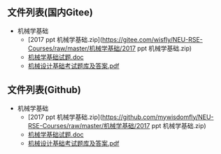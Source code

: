 

## 文件列表(国内Gitee)

- 机械学基础
    - [2017 ppt 机械学基础.zip](https://gitee.com/wisfly/NEU-RSE-Courses/raw/master/机械学基础/2017 ppt 机械学基础.zip)
    - [机械学基础试题.doc](https://gitee.com/wisfly/NEU-RSE-Courses/raw/master/机械学基础/机械学基础试题.doc)
    - [机械设计基础考试题库及答案.pdf](https://gitee.com/wisfly/NEU-RSE-Courses/raw/master/机械学基础/机械设计基础考试题库及答案.pdf)


## 文件列表(Github)

- 机械学基础
    - [2017 ppt 机械学基础.zip](https://github.com/mywisdomfly/NEU-RSE-Courses/raw/master/机械学基础/2017 ppt 机械学基础.zip)
    - [机械学基础试题.doc](https://github.com/mywisdomfly/NEU-RSE-Courses/raw/master/机械学基础/机械学基础试题.doc)
    - [机械设计基础考试题库及答案.pdf](https://github.com/mywisdomfly/NEU-RSE-Courses/raw/master/机械学基础/机械设计基础考试题库及答案.pdf)
